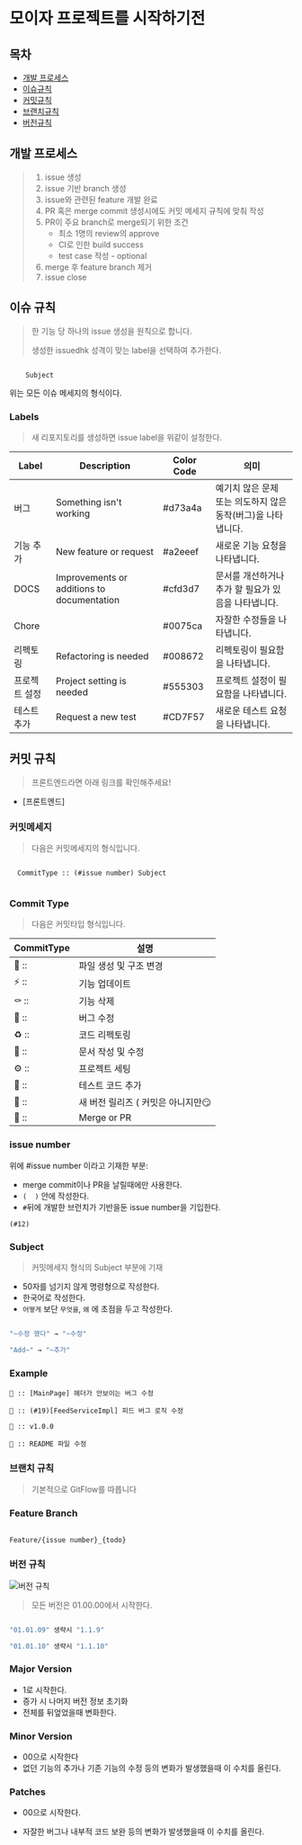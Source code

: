 # 모이자 프로젝트를 시작하기전

## 목차

* [개발 프로세스](https://github.com/Software-Meister-High-School-Community/README.md#개발-프로세스)
* [이슈규칙](https://github.com/Software-Meister-High-School-Community/README.md#이슈-규칙)
* [커밋규칙](https://github.com/Software-Meister-High-School-Community/README.md#커밋-규칙)
* [브랜치규칙](https://github.com/Software-Meister-High-School-Community/README.md#브랜치-규칙)
* [버전규칙](https://github.com/Software-Meister-High-School-Community/README.md#버전-규칙)



## 개발 프로세스

> 1. issue 생성
> 2. issue 기반 branch 생성
> 3. issue와 관련된 feature 개발 완료
> 4. PR 혹은 merge commit 생성시에도 커밋 메세지 규칙에 맞춰 작성
> 5. PR이 주요 branch로 merge되기 위한 조건
>    - 최소 1명의 review의 approve
>    - CI로 인한 build success
>    - test case 작성 - optional
> 6. merge 후 feature branch 제거
> 7. issue close



## 이슈 규칙

> 한 기능 당 하나의 issue 생성을 원칙으로 합니다.
>
> 생성한 issuedhk 성격이 맞는 label을 선택하여 추가한다.

``` [Domain] Subject

	Subject

```

위는 모든 이슈 메세지의 형식이다.

### Labels

>  새 리포지토리를 생성하면 issue label을 위같이 설정한다.

| Label         | Description                                | Color Code | 의미                                                         |
| ------------- | ------------------------------------------ | ---------- | ------------------------------------------------------------ |
| 버그          | Something isn't working                    | #d73a4a    | 예기치 않은 문제 또는 의도하지 않은 동작(버그)을 나타냅니다. |
| 기능 추가     | New feature or request                     | #a2eeef    | 새로운 기능 요청을 나타냅니다.                               |
| DOCS          | Improvements or additions to documentation | #cfd3d7    | 문서를 개선하거나 추가 할 필요가 있음을 나타냅니다.          |
| Chore         |                                            | #0075ca    | 자잘한 수정들을 나타냅니다.                                  |
| 리펙토링      | Refactoring is needed                      | #008672    | 리펙토링이 필요함을 나타냅니다.                              |
| 프로젝트 설정 | Project setting is needed                  | #555303    | 프로젝트 설정이 필요함을 나타냅니다.                         |
| 테스트 추가   | Request a new test                         | #CD7F57    | 새로운 테스트 요청을 나타냅니다.                             |



## 커밋 규칙
> 프론트엔드라면 아래 링크를 확인해주세요!
* [프론트엔드]

### 커밋메세지

> 다음은 커밋메세지의 형식입니다.
``` 

  CommitType :: (#issue number) Subject
  
```

### Commit Type

 > 다음은 커밋타입 형식입니다.

|CommitType|설명|
|------|----------------------|
|📑 ::|파일 생성 및 구조 변경|
|⚡️ ::|기능 업데이트|
|⚰️ ::|기능 삭제|
|🐛 ::|버그 수정|
|♻️ ::|코드 리펙토링|
|📝 ::|문서 작성 및 수정|
|⚙️ ::|프로젝트 세팅|
|🧪 ::|테스트 코드 추가|
|🚀 ::|새 버전 릴리즈 ( 커밋은 아니지만😏|
|🔀 ::|Merge or PR|



### issue number

위에 #issue number 이라고 기재한 부분:

- merge commit이나 PR을 날릴때에만 사용한다.
- `(  )` 안에 작성한다.
- `#`뒤에 개발한 브런치가 기반을둔 issue number을 기입한다.

```
(#12)
```

### Subject

> 커밋메세지 형식의 Subject 부분에 기재

* 50자를 넘기지 않게 명령형으로 작성한다.
* 한국어로 작성한다.
* ```어떻게``` 보단 ```무엇을```, ```왜``` 에 초점을 두고 작성한다.

```bash

"~수정 했다" → "~수정"

"Add~" → "~추가"

```

### Example

```
🐛 :: [MainPage] 헤더가 안보이는 버그 수정
```
```
🐛 :: (#19)[FeedServiceImpl] 피드 버그 로직 수정
```
```
🚀 :: v1.0.0
```
```
📝 :: README 파일 수정
```



### 브랜치 규칙

> 기본적으로 GitFlow를 따릅니다

### Feature Branch

```markdown

Feature/{issue number}_{todo}

```



### 버전 규칙

![버전 규칙](https://user-images.githubusercontent.com/67373938/119933978-0ac15300-bfc0-11eb-99cd-0198b1ee6f2d.png)

>  모든 버전은 01.00.00에서 시작한다.

```jsx

"01.01.09" 생략시 "1.1.9"

"01.01.10" 생략시 "1.1.10"

```

### Major Version

- 1로 시작한다.
- 증가 시 나머지 버전 정보 초기화
- 전체를 뒤엎었을때 변화한다.

### Minor Version

- 00으로 시작한다 
- 없던 기능의 추가나 기존 기능의 수정 등의 변화가 발생했을때 이 수치를 올린다.

### Patches

+ 00으로 시작한다.

- 자잘한 버그나 내부적 코드 보완 등의 변화가 발생했을때 이 수치를 올린다.
